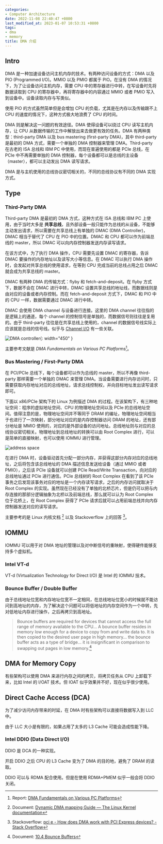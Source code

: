 ```yaml
---
categories:
- Computer Architecture
date: 2022-11-08 22:40:47 +0800
last_modified_at: 2023-01-07 10:53:31 +0800
tags:
- dma
- memory
title: DMA 介绍
---
```


## Intro

DMA 是一种加速设备访问主机内存的技术。有两种访问设备的方式：DMA 以及 PIO (Programmed I/O)。MMIO 以及 PMIO 都属于 PIO。在没有 DMA 的情况下，为了让设备访问主机内存，需要 CPU 中的寄存器进行中转，在写设备时先将数据读取到 CPU 的寄存器中，再将寄存器中的内容通过 MMIO 或者 PMIO 写入到设备中。设备读取内存与写类似。

使用 PIO 的方式虽然简单但是会增加 CPU 的负载，尤其是在内存以及传输跟不上 CPU 的速度的情况下，这种方式极大地浪费了 CPU 的时间。

DMA 则是解决这一问题的有效途径。DMA 使得设备可以绕过 CPU 读写主机内存，让 CPU 从数据传输的工作中解放出来去做更有效的任务。DMA 有两种类型：third-party DMA 以及 bus mastering (first-party DMA)，其中 third-party 是最初的 DMA 方式，需要一个单独的 DMA 控制器来管理 DMA。Third-party 在古老的 ISA 总线和 IBM PC 中使用，而现在普遍使用的都是 PCIe 总线，在 PCIe 中不再需要单独的 DMA 控制器，每个设备都可以是总线的主设备（master），都可以主动发出 DMA 读写请求。

DMA 是与主机使用的总线协议密切相关的，不同的总线协议有不同的 DMA 实现方式。

## Type

### Third-Party DMA

Third-party DMA 是最初的 DMA 方式，这种方式在 ISA 总线和 IBM PC 上使用，由于当时大多是 **共享总线**，且外部设备一般只能作为总线的从设备，不能够主动发出请求，所以需要在共享总线上有单独的 DMAC (DMA Controller)，DMAC 相当于替代了 CPU 在 PIO 中的位置。DMAC 和 CPU 都可以作为前端总线的 master，所以 DMAC 可以向内存控制器发送内存读写请求。

在该方式中，为了执行 DMA 操作，CPU 需要先设置 DMAC 的寄存器，告诉 DMAC 要操作的内存地址以及读写大小等信息。在 DMAC 可以执行 DMA 操作时，会发起对共享总线的使用请求，在等到 CPU 完成当前的总线占用之后 DMAC 就会成为共享总线的 master。

DMAC 有两种 DMA 的传输方式：flyby 和 fetch-and-deposit。在 flyby 方式下，数据不会在 DMAC 进行中转，DMAC 设置共享总线的地址线，而数据线则是由对应的设备或者内存控制。而在 fetch-and-deposit 方式下，DMAC 和 PIO 中的 CPU 一样，数据需要通过 DMAC 进行中转。

DMAC 会使用 DMA channel 与设备进行连接。这里的 DMA channel 往往指的是逻辑上的通道，每个 channel 的控制信号是单独的，而数据信号则往往是复用的。由于 third-party 往往是在共享总线上使用的，channel 的数据信号线实际上应该就是总线的信号线。似乎与 [Channel I/O](https://en.wikipedia.org/wiki/Channel_I/O) 有一些关联。

![DMA controller](https://qyzhang-obsidian.oss-cn-hangzhou.aliyuncs.com/20221109144407.png){: width="450" }

主要参考文献是 *DMA Fundamentals on Various PC Platforms*[^2]。

### Bus Mastering / First-Party DMA

在 PCI/PCIe 总线下，每个设备都可以作为总线的 master，所以不再像 third-party 那样需要一个单独的 DMAC 来管理 DMA。当设备需要进行内存访问时，只需要获取内存地址对应的总线地址，请求总线控制权，并向目标地址发出读写请求即可。

下面以 x86/PCIe 架构下的 Linux 为例描述 DMA 的过程。在该架构下，有三种地址空间：程序的虚拟地址空间、CPU 的物理地址空间以及 PCIe 的总线地址空间。值得注意的是，物理地址空间并不等同于 DRAM 的编址，物理地址空间相当于也进行了一次映射，部分地址对应的是内存控制器访问 DRAM 的地址，还有部分地址是 MMIO 使用的，对应的是外部设备的访问地址。总线地址则与对应的总线协议密切相关。物理地址到总线地址的转换可以由 Root Complex 进行，可以是简单的直接映射，也可以使用 IOMMU 进行管理。

![address space](https://qyzhang-obsidian.oss-cn-hangzhou.aliyuncs.com/20221109114053.png)

在进行 DMA 时，设备驱动首先分配一部分内存，并获得这部分内存对应的总线地址，之后将包含该总线地址的 DMA 描述信息发送给设备（通过 MMIO 或者 PMIO），之后该 PCIe 设备就可以创建 PCIe Read/Write Transaction，向对应的总线地址通过 PCIe 进行通信。PCIe 总线树的 Root Complex 在看到了该 PCIe 事务之后发现该事务对应的地址是一个内存读写请求，之后的内存访问就取决于 Root Complex 的实现。虽然现在已经没有了单独的北桥芯片，但是仍可以把与内存连接的那部分逻辑抽象为北桥以及前端总线，那么就可以认为 Root Complex 位于北桥上，在 Root Complex 获得了 PCIe 请求后就可以占用前端总线并向内存控制器发送对应的读写请求。

主要参考的是 Linux 内核文档 [^3] 以及 Stackoverflow 上的回答 [^4]。

## IOMMU

IOMMU 可以用于对 DMA 地址的管理以及对中断信号的重映射，使得硬件能够支持多个虚拟机。

### Intel VT-d

VT-d (Virtualization Technology for Direct I/O) 是 Intel 的 IOMMU 技术。

### Bounce Buffer / Double Buffer

由于总线地址位宽和内存地址位宽不一定相同，在总线地址位宽小的时候就不能访问到高地址的内存，为了解决这个问题可以将低地址的内存空间作为一个中转，先对低地址内存进行操作，之后再拷贝到高地址。

> Bounce buffers are required for devices that cannot access the full range of memory available to the CPU... A bounce buffer resides in memory low enough for a device to copy from and write data to. It is then copied to the desired user page in high memory... the bounce buffer acts as a type of bridge... it is insignificant in comparison to swapping out pages in low memory.[^1]

## DMA for Memory Copy

有些架构可以使用 DMA 来进行内存之间的拷贝，将拷贝任务从 CPU 上卸载下来，比如 Intel 的 I/OAT 技术。但 IOAT 似乎效果并不好，现在似乎很少使用。

## Direct Cache Access (DCA)

为了减少访问内存带来的时延，在 DMA 时有些架构可以直接将数据写入到 LLC 中。

由于 LLC 大小是有限的，如果占用了太多的 L3 Cache 可能会造成性能下降。

### Intel DDIO (Data Direct I/O)

DDIO 是 DCA 的一种实现。

开启 DDIO 之后 CPU 的 L3 Cache 变为了 DMA 的目的地，避免了 DRAM 的读取。

DDIO 可以与 RDMA 配合使用。但是在使用 RDMA+PMEM 似乎一般会将 DDIO 关闭。

[^1]: Document: [10.4 Bounce Buffers](https://www.chudov.com/tmp/LinuxVM/html/understand/node65.html)
[^2]: Report: [DMA Fundamentals on Various PC Platforms](https://www.semanticscholar.org/paper/DMA-Fundamentals-on-Various-PC-Platforms-Harvey/5aa509d495db7945b8b499678352e3710444abfe)
[^3]: Document: [Dynamic DMA mapping Guide — The Linux Kernel documentation](https://www.kernel.org/doc/html/latest/core-api/dma-api-howto.html)
[^4]: Stackoverflow: [pci e - How does DMA work with PCI Express devices? - Stack Overflow](https://stackoverflow.com/a/69601891/7640227)